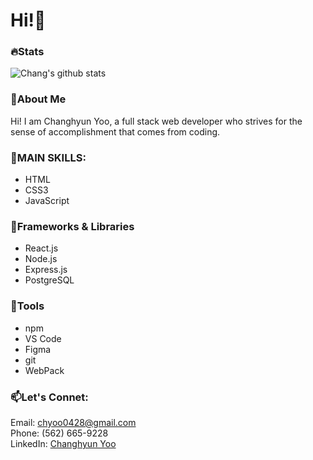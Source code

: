 # Hi!👋

<!--
**chang-yoo/chang-yoo** is a ✨ _special_ ✨ repository because its `README.md` (this file) appears on your GitHub profile.

Here are some ideas to get you started:

- 🔭 I’m currently working on ...
- 🌱 I’m currently learning ...
- 👯 I’m looking to collaborate on ...
- 🤔 I’m looking for help with ...
- 💬 Ask me about ...
- 📫 How to reach me: ...
- 😄 Pronouns: ...
- ⚡ Fun fact: ...
-->
### 🔥Stats
![Chang's github stats](https://github-readme-stats.vercel.app/api?username=chang-yoo)

### 💬About Me
  Hi! I am Changhyun Yoo, a full stack web developer who strives for the sense of accomplishment that comes from coding.
  
### 🚀MAIN SKILLS:
  - HTML
  - CSS3
  - JavaScript

### 🚀Frameworks & Libraries
  - React.js
  - Node.js
  - Express.js
  - PostgreSQL

### 🚀Tools
  - npm
  - VS Code
  - Figma
  - git
  - WebPack


### 📫Let's Connet:
Email: chyoo0428@gmail.com
<br/>
Phone: (562) 665-9228
<br/>
LinkedIn: [Changhyun Yoo](https://www.linkedin.com/in/changhyun-yoo0/)
